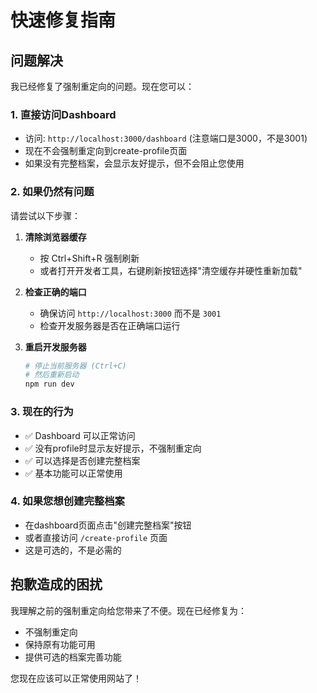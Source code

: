 # 快速修复指南

## 问题解决

我已经修复了强制重定向的问题。现在您可以：

### 1. 直接访问Dashboard
- 访问: `http://localhost:3000/dashboard` (注意端口是3000，不是3001)
- 现在不会强制重定向到create-profile页面
- 如果没有完整档案，会显示友好提示，但不会阻止您使用

### 2. 如果仍然有问题
请尝试以下步骤：

1. **清除浏览器缓存**
   - 按 Ctrl+Shift+R 强制刷新
   - 或者打开开发者工具，右键刷新按钮选择"清空缓存并硬性重新加载"

2. **检查正确的端口**
   - 确保访问 `http://localhost:3000` 而不是 `3001`
   - 检查开发服务器是否在正确端口运行

3. **重启开发服务器**
   ```bash
   # 停止当前服务器 (Ctrl+C)
   # 然后重新启动
   npm run dev
   ```

### 3. 现在的行为
- ✅ Dashboard 可以正常访问
- ✅ 没有profile时显示友好提示，不强制重定向
- ✅ 可以选择是否创建完整档案
- ✅ 基本功能可以正常使用

### 4. 如果您想创建完整档案
- 在dashboard页面点击"创建完整档案"按钮
- 或者直接访问 `/create-profile` 页面
- 这是可选的，不是必需的

## 抱歉造成的困扰

我理解之前的强制重定向给您带来了不便。现在已经修复为：
- 不强制重定向
- 保持原有功能可用
- 提供可选的档案完善功能

您现在应该可以正常使用网站了！
